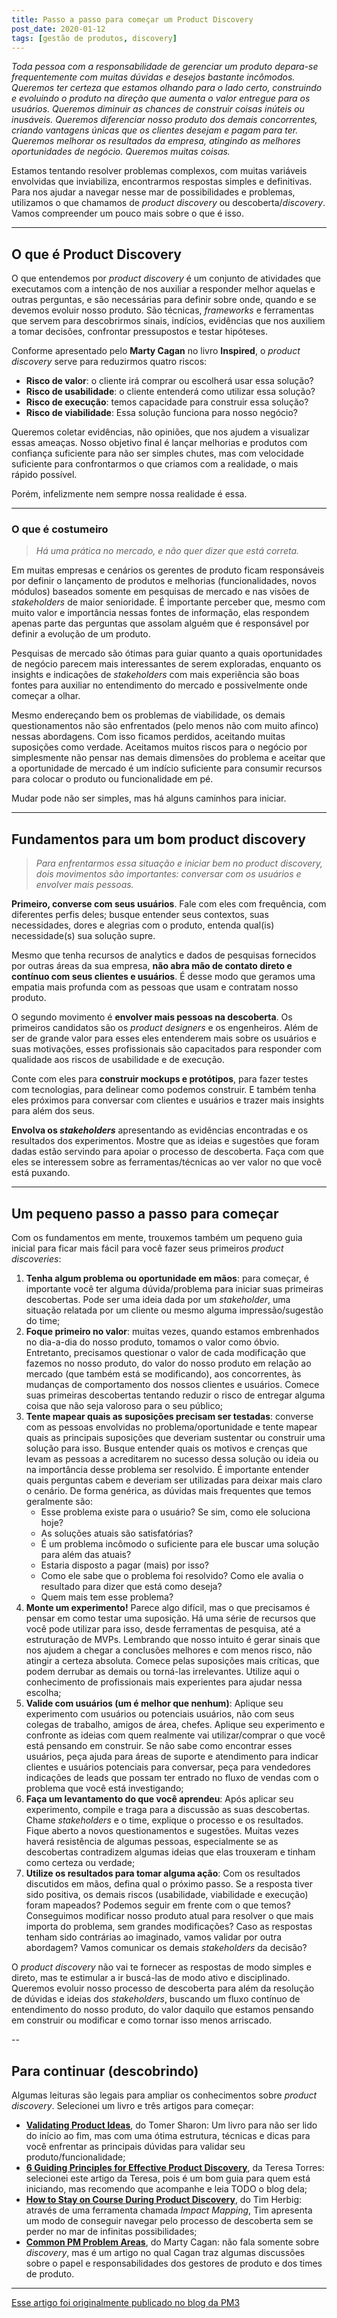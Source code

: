 ```yaml
---
title: Passo a passo para começar um Product Discovery
post_date: 2020-01-12
tags: [gestão de produtos, discovery]
---
```


_Toda pessoa com a responsabilidade de gerenciar um produto depara-se frequentemente com muitas dúvidas e desejos bastante incômodos. Queremos ter certeza que estamos olhando para o lado certo, construindo e evoluindo o produto na direção que aumenta o valor entregue para os usuários. Queremos diminuir as chances de construir coisas inúteis ou inusáveis. Queremos diferenciar nosso produto dos demais concorrentes, criando vantagens únicas que os clientes desejam e pagam para ter. Queremos melhorar os resultados da empresa, atingindo as melhores oportunidades de negócio. Queremos muitas coisas._

Estamos tentando resolver problemas complexos, com muitas variáveis envolvidas que inviabiliza, encontrarmos respostas simples e definitivas.  Para nos ajudar a navegar nesse mar de possibilidades e problemas, utilizamos o que chamamos de _product discovery_ ou descoberta/_discovery_. Vamos compreender um pouco mais sobre o que é isso.

---

## O que é Product Discovery

O que entendemos por _product discovery_ é um conjunto de atividades que executamos com a intenção de nos auxiliar a responder melhor aquelas e outras perguntas, e são necessárias para definir sobre onde, quando e se devemos evoluir nosso produto. São técnicas, _frameworks_ e ferramentas que servem para descobrirmos sinais, indícios, evidências que nos auxiliem a tomar decisões, confrontar pressupostos e testar hipóteses.

Conforme apresentado pelo **Marty Cagan** no livro **Inspired**, o _product discovery_ serve para reduzirmos quatro riscos:

- **Risco de valor**: o cliente irá comprar ou escolherá usar essa solução?
- **Risco de usabilidade**: o cliente entenderá como utilizar essa solução?
- **Risco de execução**: temos capacidade para construir essa solução?
- **Risco de viabilidade**: Essa solução funciona para nosso negócio?

Queremos coletar evidências, não opiniões, que nos ajudem a visualizar essas ameaças. Nosso objetivo final é lançar melhorias e produtos com confiança suficiente para não ser simples chutes, mas com velocidade suficiente para confrontarmos o que criamos com a realidade, o mais rápido possível.

Porém, infelizmente nem sempre nossa realidade é essa.

---

### O que é costumeiro

> _Há uma prática no mercado, e não quer dizer que está correta._

Em muitas empresas e cenários os gerentes de produto ficam responsáveis por definir o lançamento de produtos e melhorias (funcionalidades, novos módulos) baseados somente em pesquisas de mercado e nas visões de _stakeholders_ de maior senioridade. É importante perceber que, mesmo com muito valor e importância nessas fontes de informação, elas respondem apenas parte das perguntas que assolam alguém que é responsável por definir a evolução de um produto.

Pesquisas de mercado são ótimas para guiar quanto a quais oportunidades de negócio parecem mais interessantes de serem exploradas, enquanto os insights e indicações de _stakeholders_ com mais experiência são boas fontes para auxiliar no entendimento do mercado e possivelmente onde começar a olhar.

Mesmo endereçando bem os problemas de viabilidade, os demais questionamentos não são enfrentados (pelo menos não com muito afinco) nessas abordagens. Com isso ficamos perdidos, aceitando muitas suposições como verdade. Aceitamos muitos riscos para o negócio por simplesmente não pensar nas demais dimensões do problema e aceitar que a oportunidade de mercado é um indício suficiente para consumir recursos para colocar o produto ou funcionalidade em pé.

Mudar pode não ser simples, mas há alguns caminhos para iniciar.

---

## Fundamentos para um bom product discovery

> _Para enfrentarmos essa situação e iniciar bem no product discovery, dois movimentos são importantes: conversar com os usuários e envolver mais pessoas._

**Primeiro, converse com seus usuários**. Fale com eles com frequência, com diferentes perfis deles; busque entender seus contextos, suas necessidades, dores e alegrias com o produto, entenda qual(is) necessidade(s) sua solução supre.

Mesmo que tenha recursos de analytics e dados de pesquisas fornecidos por outras áreas da sua empresa, **não abra mão de contato direto e contínuo com seus clientes e usuários**. É desse modo que geramos uma empatia mais profunda com as pessoas que usam e contratam nosso produto.

O segundo movimento é **envolver mais pessoas na descoberta**. Os primeiros candidatos são os _product designers_ e os engenheiros. Além de ser de grande valor para esses eles entenderem mais sobre os usuários e suas motivações, esses profissionais são capacitados para responder com qualidade aos riscos de usabilidade e de execução.

Conte com eles para **construir mockups e protótipos**, para fazer testes com tecnologias, para delinear como podemos construir. E também tenha eles próximos para conversar com clientes e usuários e trazer mais insights para além dos seus.

**Envolva os _stakeholders_** apresentando as evidências encontradas e os resultados dos experimentos. Mostre que as ideias e sugestões que foram dadas estão servindo para apoiar o processo de descoberta. Faça com que eles se interessem sobre as ferramentas/técnicas ao ver valor no que você está puxando.

---

## Um pequeno passo a passo para começar

Com os fundamentos em mente, trouxemos também um pequeno guia inicial para ficar mais fácil para você fazer seus primeiros _product discoveries_:

1. **Tenha algum problema ou oportunidade em mãos**: para começar, é importante você ter alguma dúvida/problema para iniciar suas primeiras descobertas. Pode ser uma ideia dada por um _stakeholder_, uma situação relatada por um cliente ou mesmo alguma impressão/sugestão do time;
2. **Foque primeiro no valor**: muitas vezes, quando estamos embrenhados no dia-a-dia do nosso produto, tomamos o valor como óbvio. Entretanto, precisamos questionar o valor de cada modificação que fazemos no nosso produto, do valor do nosso produto em relação ao mercado (que também está se modificando), aos concorrentes, às mudanças de comportamento dos nossos clientes e usuários. Comece suas primeiras descobertas tentando reduzir o risco de entregar alguma coisa que não seja valoroso para o seu público;
3. **Tente mapear quais as suposições precisam ser testadas**: converse com as pessoas envolvidas no problema/oportunidade e tente mapear quais as principais suposições que deveriam sustentar ou construir uma solução para isso. Busque entender quais os motivos e crenças que levam as pessoas a acreditarem no sucesso dessa solução ou ideia ou na importância desse problema ser resolvido. É importante entender quais perguntas cabem e deveriam ser utilizadas para deixar mais claro o cenário. De forma genérica, as dúvidas mais frequentes que temos geralmente são:
   - Esse problema existe para o usuário? Se sim, como ele soluciona hoje?
   - As soluções atuais são satisfatórias?
   - É um problema incômodo o suficiente para ele buscar uma solução para além das atuais?
   - Estaria disposto a pagar (mais) por isso?
   - Como ele sabe que o problema foi resolvido? Como ele avalia o resultado para dizer que está como deseja?
   - Quem mais tem esse problema?
4. **Monte um experimento!** Parece algo difícil, mas o que precisamos é pensar em como testar uma suposição. Há uma série de recursos que você pode utilizar para isso, desde ferramentas de pesquisa, até a estruturação de MVPs. Lembrando que nosso intuito é gerar sinais que nos ajudem a chegar a conclusões melhores e com menos risco, não atingir a certeza absoluta. Comece pelas suposições mais críticas, que podem derrubar as demais ou torná-las irrelevantes. Utilize aqui o conhecimento de profissionais mais experientes para ajudar nessa escolha;
5. **Valide com usuários (um é melhor que nenhum)**: Aplique seu experimento com usuários ou potenciais usuários, não com seus colegas de trabalho, amigos de área, chefes. Aplique seu experimento e confronte as ideias com quem realmente vai utilizar/comprar o que você está pensando em construir. Se não sabe como encontrar esses usuários, peça ajuda para áreas de suporte e atendimento para indicar clientes e usuários potenciais para conversar, peça para vendedores indicações de leads que possam ter entrado no fluxo de vendas com o problema que você está investigando;
6. **Faça um levantamento do que você aprendeu**: Após aplicar seu experimento, compile e traga para a discussão as suas descobertas. Chame _stakeholders_ e o time, explique o processo e os resultados. Fique aberto a novos questionamentos e sugestões. Muitas vezes haverá resistência de algumas pessoas, especialmente se as descobertas contradizem algumas ideias que elas trouxeram e tinham como certeza ou verdade;
7. **Utilize os resultados para tomar alguma ação**: Com os resultados discutidos em mãos, defina qual o próximo passo. Se a resposta tiver sido positiva, os demais riscos (usabilidade, viabilidade e execução) foram mapeados? Podemos seguir em frente com o que temos? Conseguimos modificar nosso produto atual para resolver o que mais importa do problema, sem grandes modificações? Caso as respostas tenham sido contrárias ao imaginado, vamos validar por outra abordagem? Vamos comunicar os demais _stakeholders_ da decisão?

O _product discovery_ não vai te fornecer as respostas de modo simples e direto, mas te estimular a ir buscá-las de modo ativo e disciplinado. Queremos evoluir nosso processo de descoberta para além da resolução de dúvidas e ideias dos _stakeholders_, buscando um fluxo contínuo de entendimento do nosso produto, do valor daquilo que estamos pensando em construir ou modificar e como tornar isso menos arriscado.

--

## Para continuar (descobrindo)

Algumas leituras são legais para ampliar os conhecimentos sobre _product discovery_. Selecionei um livro e três artigos para começar:

- [**Validating Product Ideas**](https://rosenfeldmedia.com/books/lean-user-research/), do Tomer Sharon: Um livro para não ser lido do início ao fim, mas com uma ótima estrutura, técnicas e dicas para você enfrentar as principais dúvidas para validar seu produto/funcionalidade;
- [**6 Guiding Principles for Effective Product Discovery**](https://www.producttalk.org/2018/08/effective-product-discovery/), da Teresa Torres: selecionei este artigo da Teresa, pois é um bom guia para quem está iniciando, mas recomendo que acompanhe e leia TODO o blog dela;
- [**How to Stay on Course During Product Discovery**](https://productcraft.com/best-practices/how-to-stay-on-course-during-product-discovery/), do Tim Herbig: através de uma ferramenta chamada _Impact Mapping_, Tim apresenta um modo de conseguir navegar pelo processo de descoberta sem se perder no mar de infinitas possibilidades;
- [**Common PM Problem Areas**](https://svpg.com/common-pm-problem-areas/), do Marty Cagan: não fala somente sobre _discovery_, mas é um artigo no qual Cagan traz algumas discussões sobre o papel e responsabilidades dos gestores de produto e dos times de produto.

---

[Esse artigo foi originalmente publicado no blog da PM3](https://www.cursospm3.com.br/blog/passo-a-passo-product-discovery)

